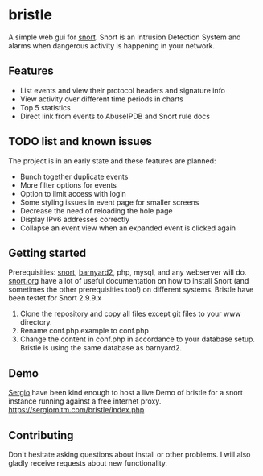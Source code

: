 # bristle
A simple web gui for [snort](https://www.snort.org/). Snort is an Intrusion Detection System and alarms when dangerous activity is happening in your network.

## Features
 - List events and view their protocol headers and signature info
 - View activity over different time periods in charts
 - Top 5 statistics
 - Direct link from events to AbuseIPDB and Snort rule docs

## TODO list and known issues
The project is in an early state and these features are planned:
* Bunch together duplicate events
* More filter options for events
* Option to limit access with login
* Some styling issues in event page for smaller screens
* Decrease the need of reloading the hole page
* Display IPv6 addresses correctly
* Collapse an event view when an expanded event is clicked again

## Getting started
Prerequisities: [snort](https://www.snort.org/), [barnyard2](https://github.com/firnsy/barnyard2), php, mysql, and any webserver will do.  
[snort.org](https://www.snort.org/documents) have a lot of useful documentation on how to install Snort (and sometimes the other prerequisities too!) on different systems. Bristle have been testet for Snort 2.9.9.x
 1. Clone the repository and copy  all files except git files to your www directory.
 2. Rename conf.php.example to conf.php
 3. Change the content in conf.php in accordance to your database setup. Bristle is using the same database as barnyard2.

## Demo
[Sergio](https://github.com/sergioMITM) have been kind enough to host a live Demo of bristle for a snort instance running against a free internet proxy. https://sergiomitm.com/bristle/index.php

## Contributing
Don't hesitate asking questions about install or other problems. I will also gladly receive requests about new functionality.
